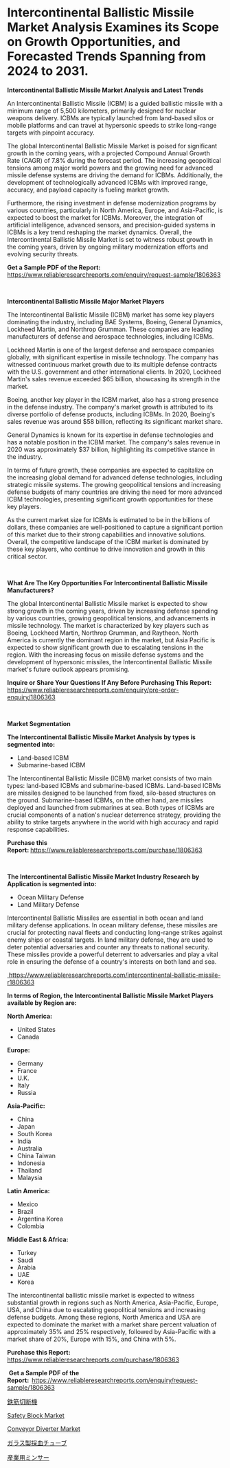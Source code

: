 <p><h1>Intercontinental Ballistic Missile Market Analysis Examines its Scope on Growth Opportunities, and Forecasted Trends Spanning from 2024 to 2031.</h1></p><p><strong>Intercontinental Ballistic Missile Market Analysis and Latest Trends</strong></p>
<p><p>An Intercontinental Ballistic Missile (ICBM) is a guided ballistic missile with a minimum range of 5,500 kilometers, primarily designed for nuclear weapons delivery. ICBMs are typically launched from land-based silos or mobile platforms and can travel at hypersonic speeds to strike long-range targets with pinpoint accuracy.</p><p>The global Intercontinental Ballistic Missile Market is poised for significant growth in the coming years, with a projected Compound Annual Growth Rate (CAGR) of 7.8% during the forecast period. The increasing geopolitical tensions among major world powers and the growing need for advanced missile defense systems are driving the demand for ICBMs. Additionally, the development of technologically advanced ICBMs with improved range, accuracy, and payload capacity is fueling market growth.</p><p>Furthermore, the rising investment in defense modernization programs by various countries, particularly in North America, Europe, and Asia-Pacific, is expected to boost the market for ICBMs. Moreover, the integration of artificial intelligence, advanced sensors, and precision-guided systems in ICBMs is a key trend reshaping the market dynamics. Overall, the Intercontinental Ballistic Missile Market is set to witness robust growth in the coming years, driven by ongoing military modernization efforts and evolving security threats.</p></p>
<p><strong>Get a Sample PDF of the Report:&nbsp;</strong> <a href="https://www.reliableresearchreports.com/enquiry/request-sample/1806363">https://www.reliableresearchreports.com/enquiry/request-sample/1806363</a></p>
<p>&nbsp;</p>
<p><strong>Intercontinental Ballistic Missile Major Market Players</strong></p>
<p><p>The Intercontinental Ballistic Missile (ICBM) market has some key players dominating the industry, including BAE Systems, Boeing, General Dynamics, Lockheed Martin, and Northrop Grumman. These companies are leading manufacturers of defense and aerospace technologies, including ICBMs.</p><p>Lockheed Martin is one of the largest defense and aerospace companies globally, with significant expertise in missile technology. The company has witnessed continuous market growth due to its multiple defense contracts with the U.S. government and other international clients. In 2020, Lockheed Martin's sales revenue exceeded $65 billion, showcasing its strength in the market.</p><p>Boeing, another key player in the ICBM market, also has a strong presence in the defense industry. The company's market growth is attributed to its diverse portfolio of defense products, including ICBMs. In 2020, Boeing's sales revenue was around $58 billion, reflecting its significant market share.</p><p>General Dynamics is known for its expertise in defense technologies and has a notable position in the ICBM market. The company's sales revenue in 2020 was approximately $37 billion, highlighting its competitive stance in the industry.</p><p>In terms of future growth, these companies are expected to capitalize on the increasing global demand for advanced defense technologies, including strategic missile systems. The growing geopolitical tensions and increasing defense budgets of many countries are driving the need for more advanced ICBM technologies, presenting significant growth opportunities for these key players.</p><p>As the current market size for ICBMs is estimated to be in the billions of dollars, these companies are well-positioned to capture a significant portion of this market due to their strong capabilities and innovative solutions. Overall, the competitive landscape of the ICBM market is dominated by these key players, who continue to drive innovation and growth in this critical sector.</p></p>
<p>&nbsp;</p>
<p><strong>What Are The Key Opportunities For Intercontinental Ballistic Missile Manufacturers?</strong></p>
<p><p>The global Intercontinental Ballistic Missile market is expected to show strong growth in the coming years, driven by increasing defense spending by various countries, growing geopolitical tensions, and advancements in missile technology. The market is characterized by key players such as Boeing, Lockheed Martin, Northrop Grumman, and Raytheon. North America is currently the dominant region in the market, but Asia Pacific is expected to show significant growth due to escalating tensions in the region. With the increasing focus on missile defense systems and the development of hypersonic missiles, the Intercontinental Ballistic Missile market's future outlook appears promising.</p></p>
<p><strong>Inquire or Share Your Questions If Any Before Purchasing This Report:</strong> <a href="https://www.reliableresearchreports.com/enquiry/pre-order-enquiry/1806363">https://www.reliableresearchreports.com/enquiry/pre-order-enquiry/1806363</a></p>
<p>&nbsp;</p>
<p><strong>Market Segmentation</strong></p>
<p><strong>The Intercontinental Ballistic Missile Market Analysis by types is segmented into:</strong></p>
<p><ul><li>Land-based ICBM</li><li>Submarine-based ICBM</li></ul></p>
<p><p>The Intercontinental Ballistic Missile (ICBM) market consists of two main types: land-based ICBMs and submarine-based ICBMs. Land-based ICBMs are missiles designed to be launched from fixed, silo-based structures on the ground. Submarine-based ICBMs, on the other hand, are missiles deployed and launched from submarines at sea. Both types of ICBMs are crucial components of a nation's nuclear deterrence strategy, providing the ability to strike targets anywhere in the world with high accuracy and rapid response capabilities.</p></p>
<p><strong>Purchase this Report:&nbsp;</strong><a href="https://www.reliableresearchreports.com/purchase/1806363">https://www.reliableresearchreports.com/purchase/1806363</a></p>
<p>&nbsp;</p>
<p><strong>The Intercontinental Ballistic Missile Market Industry Research by Application is segmented into:</strong></p>
<p><ul><li>Ocean Military Defense</li><li>Land Military Defense</li></ul></p>
<p><p>Intercontinental Ballistic Missiles are essential in both ocean and land military defense applications. In ocean military defense, these missiles are crucial for protecting naval fleets and conducting long-range strikes against enemy ships or coastal targets. In land military defense, they are used to deter potential adversaries and counter any threats to national security. These missiles provide a powerful deterrent to adversaries and play a vital role in ensuring the defense of a country's interests on both land and sea.</p></p>
<p><a href="https://www.reliableresearchreports.com/intercontinental-ballistic-missile-r1806363">&nbsp;https://www.reliableresearchreports.com/intercontinental-ballistic-missile-r1806363</a></p>
<p><strong>In terms of Region, the Intercontinental Ballistic Missile Market Players available by Region are:</strong></p>
<p>
    <p> <strong> North America: </strong>
        <ul>
            <li>United States</li>
            <li>Canada</li>
        </ul>
        </p> 
    <p> <strong> Europe: </strong>
        <ul>
            <li>Germany</li>
            <li>France</li>
            <li>U.K.</li>
            <li>Italy</li>
            <li>Russia</li>
        </ul>
        </p> 
    <p> <strong> Asia-Pacific: </strong>
        <ul>
            <li>China</li>
            <li>Japan</li>
            <li>South Korea</li>
            <li>India</li>
            <li>Australia</li>
            <li>China Taiwan</li>
            <li>Indonesia</li>
            <li>Thailand</li>
            <li>Malaysia</li>
        </ul>
        </p> 
    <p> <strong> Latin America: </strong>
        <ul>
            <li>Mexico</li>
            <li>Brazil</li>
            <li>Argentina Korea</li>
            <li>Colombia</li>
        </ul>
        </p> 
    <p> <strong> Middle East & Africa: </strong>
        <ul>
            <li>Turkey</li>
            <li>Saudi</li>
            <li>Arabia</li>
            <li>UAE</li>
            <li>Korea</li>
        </ul>
    </p>
    </p>
<p><p>The intercontinental ballistic missile market is expected to witness substantial growth in regions such as North America, Asia-Pacific, Europe, USA, and China due to escalating geopolitical tensions and increasing defense budgets. Among these regions, North America and USA are expected to dominate the market with a market share percent valuation of approximately 35% and 25% respectively, followed by Asia-Pacific with a market share of 20%, Europe with 15%, and China with 5%.</p></p>
<p><strong>Purchase this Report: </strong><a href="https://www.reliableresearchreports.com/purchase/1806363">https://www.reliableresearchreports.com/purchase/1806363</a></p>
<p>&nbsp;<strong>Get a Sample PDF of the Report:&nbsp;&nbsp;</strong><a href="https://www.reliableresearchreports.com/enquiry/request-sample/1806363">https://www.reliableresearchreports.com/enquiry/request-sample/1806363</a></p>
<p><strong></strong></p>
<p><p><a href="https://medium.com/@jack3lambert/%E9%89%84%E7%AD%8B%E5%88%87%E6%96%AD%E6%A9%9F%E5%B8%82%E5%A0%B4-2031%E5%B9%B4%E3%81%BE%E3%81%A7%E3%81%AE%E3%83%88%E3%83%AC%E3%83%B3%E3%83%89-%E4%BA%88%E6%B8%AC-%E7%AB%B6%E4%BA%89%E5%88%86%E6%9E%90-f54febb9ffa2">鉄筋切断機</a></p><p><a href="https://github.com/mbisetmhermsr/Market-Research-Report-List-2/blob/main/safety-block-market.md">Safety Block Market</a></p><p><a href="https://github.com/zjyglelu/Market-Research-Report-List-2/blob/main/conveyor-diverter-market.md">Conveyor Diverter Market</a></p><p><a href="https://medium.com/@r.aspinall_32685/%E3%82%AC%E3%83%A9%E3%82%B9%E8%A1%80%E6%B6%B2%E6%8E%A1%E5%8F%96%E7%AE%A1%E5%B8%82%E5%A0%B4%E3%81%AE%E6%B4%9E%E5%AF%9F-%E5%B8%82%E5%A0%B4%E5%8B%95%E5%90%91-%E6%88%90%E9%95%B7-2024%E5%B9%B4%E3%81%8B%E3%82%892031%E5%B9%B4%E3%81%BE%E3%81%A7%E3%81%AE%E4%BA%88%E6%B8%AC-65512ad8c7d9">ガラス製採血チューブ</a></p><p><a href="https://github.com/marbadji/Market-Research-Report-List-1/blob/main/934217033890.md">産業用ミンサー</a></p></p>